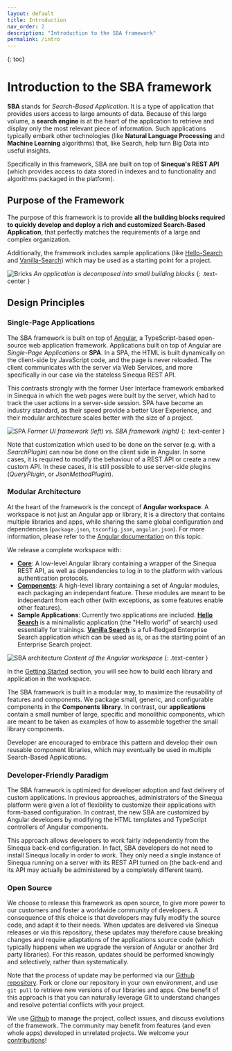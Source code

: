```yaml
---
layout: default
title: Introduction
nav_order: 2
description: "Introduction to the SBA framework"
permalink: /intro
---
```

{: toc}

# Introduction to the SBA framework

**SBA** stands for *Search-Based Application*. It is a type of application that provides users access to large amounts of data. Because of this large volume, a **search engine** is at the heart of the application to retrieve and display only the most relevant piece of information. Such applications typically embark other technologies (like **Natural Language Processing** and **Machine Learning** algorithms) that, like Search, help turn Big Data into useful insights.

Specifically in this framework, SBA are built on top of **Sinequa's REST API** (which provides access to data stored in indexes and to functionality and algorithms packaged in the platform).

## Purpose of the Framework

The purpose of this framework is to provide **all the building blocks required to quickly develop and deploy a rich and customized Search-Based Application**, that perfectly matches the requirements of a large and complex organization.

Additionally, the framework includes sample applications (like [Hello-Search](modules/hello-search/hello-search.html) and [Vanilla-Search](modules/vanilla-search/vanilla-search.html)) which may be used as a starting point for a project.

![Bricks](/assets/intro/bricks.png)
*An application is decomposed into small building blocks*
{: .text-center }

## Design Principles

### Single-Page Applications

The SBA framework is built on top of [Angular](https://angular.io/), a TypeScript-based open-source web application framework. Applications built on top of Angular are *Single-Page Applications* or **SPA**. In a SPA, the HTML is built dynamically on the client-side by JavaScript code, and the page is never reloaded. The client communicates with the server via Web Services, and more specifically in our case via the stateless Sinequa REST API.

This contrasts strongly with the former User Interface framework embarked in Sinequa in which the web pages were built by the server, which had to track the user actions in a server-side session. SPA have become an industry standard, as their speed provide a better User Experience, and their modular architecture scales better with the size of a project.

![SPA](/assets/intro/spa.png)
*Former UI framework (left) vs. SBA framework (right)*
{: .text-center }

Note that customization which used to be done on the server (e.g. with a *SearchPlugin*) can now be done on the client side in Angular. In some cases, it is required to modify the behaviour of a REST API or create a new custom API. In these cases, it is still possible to use server-side plugins (*QueryPlugin*, or *JsonMethodPlugin*).

### Modular Architecture

At the heart of the framework is the concept of **Angular workspace**. A workspace is not just an Angular app or library, it is a directory that contains multiple libraries and apps, while sharing the same global configuration and dependencies (`package.json`, `tsconfig.json`, `angular.json`). For more information, please refer to the [Angular documentation](https://angular.io/guide/file-structure) on this topic.

We release a complete workspace with:
- [**Core**](modules/core/core.html): A low-level Angular library containing a wrapper of the Sinequa REST API, as well as dependencies to log in to the platform with various authentication protocols.
- [**Components**](modules/components/components.html): A high-level library containing a set of Angular modules, each packaging an independant feature. These modules are meant to be independant from each other (with exceptions, as some features enable other features).
- **Sample Applications**: Currently two applications are included. [**Hello Search**](modules/hello-search/hello-search.html) is a minimalistic application (the "Hello world" of search) used essentially for trainings. [**Vanilla Search**](modules/vanilla-search/vanilla-search.html) is a full-fledged Enterprise Search application which can be used as is, or as the starting point of an Enterprise Search project.

![SBA architecture](/assets/intro/architecture.png)
*Content of the Angular workspace*
{: .text-center }

In the [Getting Started](gettingstarted/gettingstarted.html) section, you will see how to build each library and application in the workspace.

The SBA framework is built in a modular way, to maximize the reusability of features and components. We package small, generic, and configurable components in the **Components library**. In contrast, our **applications** contain a small number of large, specific and monolithic components, which are meant to be taken as examples of how to assemble together the small library components.

Developer are encouraged to embrace this pattern and develop their own reusable component libraries, which may eventually be used in multiple Search-Based Applications.

### Developer-Friendly Paradigm

The SBA framework is optimized for developer adoption and fast delivery of custom applications. In previous approaches, administrators of the Sinequa platform were given a lot of flexibility to customize their applications with form-based configuration. In contrast, the new SBA are customized by Angular developers by modifying the HTML templates and TypeScript controllers of Angular components.

This approach allows developers to work fairly independently from the Sinequa back-end configuration. In fact, SBA developers do not need to install Sinequa locally in order to work. They only need a single instance of Sinequa running on a server with its REST API turned on (the back-end and its API may actually be administered by a completely different team).

### Open Source

We choose to release this framework as open source, to give more power to our customers and foster a worldwide community of developers. A consequence of this choice is that developers may fully modify the source code, and adapt it to their needs. When updates are delivered via Sinequa releases or via this repository, these updates may therefore cause breaking changes and require adaptations of the applications source code (which typically happens when we upgrade the version of Angular or another 3rd party libraries). For this reason, updates should be performed knowingly and selectively, rather than systematically.

Note that the process of update may be performed via our [Github repository](https://github.com/sinequa/sba-angular). Fork or clone our repository in your own environment, and use `git pull` to retrieve new versions of our libraries and apps. One benefit of this approach is that you can naturally leverage Git to understand changes and resolve potential conflicts with your project.

We use [Github](https://github.com/sinequa/sba-angular) to manage the project, collect issues, and discuss evolutions of the framework. The community may benefit from features (and even whole apps) developed in unrelated projects. We welcome your [contributions](contribute)!

